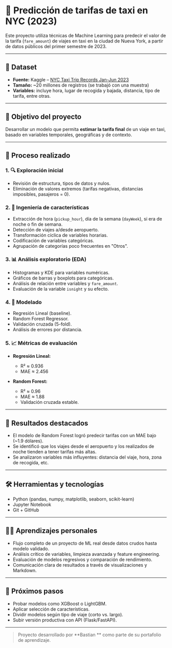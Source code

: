 # 🚕 Predicción de tarifas de taxi en NYC (2023)

Este proyecto utiliza técnicas de Machine Learning para predecir el valor de la tarifa (`fare_amount`) de viajes en taxi en la ciudad de Nueva York, a partir de datos públicos del primer semestre de 2023.

---

## 📂 Dataset

- **Fuente:** Kaggle – [NYC Taxi Trip Records Jan-Jun 2023](https://www.kaggle.com/datasets/nagasai524/nyc-taxi-trip-records-from-jan-2023-to-jun-2023)
- **Tamaño:** ~20 millones de registros (se trabajó con una muestra)
- **Variables:** incluye hora, lugar de recogida y bajada, distancia, tipo de tarifa, entre otras.

---

## 🧪 Objetivo del proyecto

Desarrollar un modelo que permita **estimar la tarifa final** de un viaje en taxi, basado en variables temporales, geográficas y de contexto.

---

## 🔧 Proceso realizado

### 1. 🔍 Exploración inicial
- Revisión de estructura, tipos de datos y nulos.
- Eliminación de valores extremos (tarifas negativas, distancias imposibles, pasajeros = 0).

### 2. 🧠 Ingeniería de características
- Extracción de hora (`pickup_hour`), día de la semana (`dayWeek`), si era de noche o fin de semana.
- Detección de viajes a/desde aeropuerto.
- Transformación cíclica de variables horarias.
- Codificación de variables categóricas.
- Agrupación de categorías poco frecuentes en "Otros".

### 3. 📊 Análisis exploratorio (EDA)
- Histogramas y KDE para variables numéricas.
- Gráficos de barras y boxplots para categóricas.
- Análisis de relación entre variables y `fare_amount`.
- Evaluación de la variable `isnight` y su efecto.

### 4. 🤖 Modelado
- Regresión Lineal (baseline).
- Random Forest Regressor.
- Validación cruzada (5-fold).
- Análisis de errores por distancia.

### 5. 📈 Métricas de evaluación
- **Regresión Lineal:**  
  - R² ≈ 0.936  
  - MAE ≈ 2.456

- **Random Forest:**  
  - R² ≈ 0.96  
  - MAE ≈ 1.88  
  - Validación cruzada estable.

---

## 🎯 Resultados destacados

- El modelo de Random Forest logró predecir tarifas con un MAE bajo (~1.9 dólares).
- Se identificó que los viajes desde el aeropuerto y los realizados de noche tienden a tener tarifas más altas.
- Se analizaron variables más influyentes: distancia del viaje, hora, zona de recogida, etc.

---

## 🛠️ Herramientas y tecnologías

- Python (pandas, numpy, matplotlib, seaborn, scikit-learn)
- Jupyter Notebook
- Git + GitHub

---

## 🙋‍♂️ Aprendizajes personales

- Flujo completo de un proyecto de ML real desde datos crudos hasta modelo validado.
- Análisis crítico de variables, limpieza avanzada y feature engineering.
- Evaluación de modelos regresivos y comparación de rendimiento.
- Comunicación clara de resultados a través de visualizaciones y Markdown.

---

## 📌 Próximos pasos

- Probar modelos como XGBoost o LightGBM.
- Aplicar selección de características.
- Dividir modelos según tipo de viaje (corto vs. largo).
- Subir versión productiva con API (Flask/FastAPI).

---

> Proyecto desarrollado por **Bastian ** como parte de su portafolio de aprendizaje.
